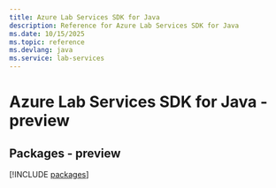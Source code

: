 ```yaml
---
title: Azure Lab Services SDK for Java
description: Reference for Azure Lab Services SDK for Java
ms.date: 10/15/2025
ms.topic: reference
ms.devlang: java
ms.service: lab-services
---
```

# Azure Lab Services SDK for Java - preview
## Packages - preview
[!INCLUDE [packages](lab-services-index.md)]